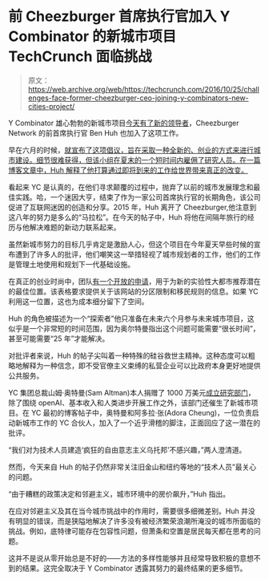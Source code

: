 # 前 Cheezburger 首席执行官加入 Y Combinator 的新城市项目 TechCrunch 面临挑战

> 原文：<https://web.archive.org/web/https://techcrunch.com/2016/10/25/challenges-face-former-cheezburger-ceo-joining-y-combinators-new-cities-project/>

Y Combinator 雄心勃勃的新城市项目[今天有了新的领导者](https://web.archive.org/web/20221221152901/https://cities.ycr.org/blog/2016/10/25/welcome-ben)，Cheezburger Network 的前首席执行官 Ben Huh 也加入了这项工作。

早在六月的时候，[就宣布了这项倡议，旨在采取一种全新的、创业的方式来进行城市建设。细节很难获得，但该小组在夏末的一个短时间内雇佣了研究人员。](https://web.archive.org/web/20221221152901/https://cities.ycr.org/blog/2016/07/27/new-cities)[在一篇博客文章中，Huh 解释了他打算通过即将到来的工作给世界带来真正的改变。](https://web.archive.org/web/20221221152901/https://medium.com/@benhuh/should-i-pursue-my-passion-or-business-76187b6b83fb#.883mhgek9)

看起来 YC 是认真的，在他们寻求颠覆的过程中，抛弃了以前的城市发展理念和最佳实践。哈，一个迷因大亨，结束了作为一家公司首席执行官的长期角色，该公司促进了互联网迷因的创造和分享。2015 年，Huh 离开了 Cheezburger,他注意到这八年的努力是多么的“马拉松”。在今天的帖子中，Huh 将他在间隔年旅行的经历与他解决难题的新动力联系起来。

虽然新城市努力的目标几乎肯定是激励人心，但这个项目在今年夏天早些时候的宣布遭到了许多人的批评，他们嘲笑这一举措轻视了城市规划者的工作，他们的工作是管理土地使用和规划下一代基础设施。

在真正的创业时尚中，团队[有一个开放的申请](https://web.archive.org/web/20221221152901/https://cities.ycr.org/request-for-locations/)，用于为新的实验性大都市推荐潜在的最佳位置。该表格要求提供关于该网站的分区限制和移民规则的信息。如果 YC 利用这一位置，这也为成本细分留下了空间。

Huh 的角色被描述为一个“探索者”他只准备在未来六个月参与未来城市项目，这似乎是一个非常短的时间范围，因为奥尔特曼指出这个问题可能需要“很长时间”，甚至可能需要“25 年”才能解决。

对批评者来说，Huh 的帖子尖叫着一种特殊的硅谷救世主精神。这种态度可以粗略地解释为一种信念，即不受官僚主义束缚的私营企业可以比政府本身更好地提供公共服务。

YC 集团总裁山姆·奥特曼(Sam Altman)本人捐赠了 1000 万美元[成立研究部门](https://web.archive.org/web/20221221152901/https://blog.ycombinator.com/yc-research)，除了围绕 openAI、基本收入和人类进步开展工作之外，该部门还催生了新城市项目。在 YC 最初的博客帖子中，奥特曼和阿多拉·张(Adora Cheung)，一位负责启动新城市工作的 YC 合伙人，加入了一个近乎滑稽的脚注，正面回应了这一潜在的批评。

“我们对为技术人员建造‘疯狂的自由意志主义乌托邦’不感兴趣，”两人澄清道。

然而，今天来自 Huh 的帖子仍然非常关注旧金山和纽约等地的“技术人员”最关心的问题。

“由于糟糕的政策决定和邻避主义，城市环境中的房价飙升，”Huh 指出。

在应对邻避主义及其在当今城市挑战中的作用时，需要很多细微差别。Huh 并没有明显的错误，而是狭隘地解决了许多没有被经济繁荣浪潮所淹没的城市所面临的挑战。例如，底特律可能存在包容性问题，但萧条和空置是居民每天都在思考的问题。

这并不是说从零开始总是不好的——方法的多样性能够并且经常导致积极的意想不到的结果。这完全取决于 Y Combinator 透露其努力的最终结果的更多细节。